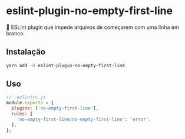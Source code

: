 # eslint-plugin-no-empty-first-line

🚫 ESLint plugin que impede arquivos de começarem com uma linha em branco.

## Instalação

```bash
yarn add -D eslint-plugin-no-empty-first-line
```

## Uso

```js
// .eslintrc.js
module.exports = {
  plugins: ['no-empty-first-line'],
  rules: {
    'no-empty-first-line/no-empty-first-line': 'error',
  },
};
```
